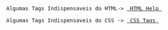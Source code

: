 <pre>
Algumas Tags Indispensaveis do HTML-> <a href="https://github.com/gladsonsimoes/HTML-CSS_pratice/tree/main/HTML-help"> HTML Help </a> 

Algumas Tags Indispensaveis do CSS -> <a href="https://github.com/gladsonsimoes/HTML-CSS_pratice/tree/main/CSS-help"> CSS Tags </a>
</pre>
